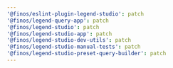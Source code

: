 ```yaml
---
'@finos/eslint-plugin-legend-studio': patch
'@finos/legend-query-app': patch
'@finos/legend-studio': patch
'@finos/legend-studio-app': patch
'@finos/legend-studio-dev-utils': patch
'@finos/legend-studio-manual-tests': patch
'@finos/legend-studio-preset-query-builder': patch
---
```

